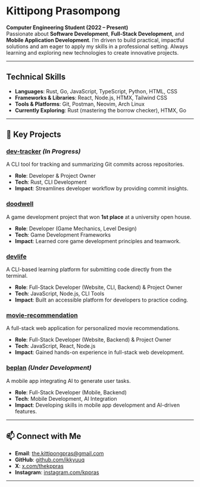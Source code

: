 # Kittipong Prasompong

**Computer Engineering Student (2022 – Present)**  
Passionate about **Software Development**, **Full-Stack Development**, and **Mobile Application Development**. I’m driven to build practical, impactful solutions and am eager to apply my skills in a professional setting. Always learning and exploring new technologies to create innovative projects.

---

## Technical Skills

- **Languages**: Rust, Go, JavaScript, TypeScript, Python, HTML, CSS
- **Frameworks & Libraries**: React, Node.js, HTMX, Tailwind CSS
- **Tools & Platforms**: Git, Postman, Neovim, Arch Linux
- **Currently Exploring**: Rust (mastering the borrow checker), HTMX, Go

---

## 🚀 Key Projects

### [dev-tracker](https://github.com/ikkyuuq/dev-tracker) *(In Progress)*  
A CLI tool for tracking and summarizing Git commits across repositories.  
- **Role**: Developer & Project Owner  
- **Tech**: Rust, CLI Development  
- **Impact**: Streamlines developer workflow by providing commit insights.

### [doodwell](https://github.com/ikkyuuq/Centum-Survivors)  
A game development project that won **1st place** at a university open house.  
- **Role**: Developer (Game Mechanics, Level Design)  
- **Tech**: Game Development Frameworks  
- **Impact**: Learned core game development principles and teamwork.

### [devlife](https://github.com/ikkyuuq/devlife)  
A CLI-based learning platform for submitting code directly from the terminal.  
- **Role**: Full-Stack Developer (Website, CLI, Backend) & Project Owner  
- **Tech**: JavaScript, Node.js, CLI Tools  
- **Impact**: Built an accessible platform for developers to practice coding.

### [movie-recommendation](https://github.com/ikkyuuq/movie-recommendation)  
A full-stack web application for personalized movie recommendations.  
- **Role**: Full-Stack Developer (Website, Backend) & Project Owner  
- **Tech**: JavaScript, React, Node.js  
- **Impact**: Gained hands-on experience in full-stack web development.

### [beplan](https://github.com/ikkyuuq/beplan) *(Under Development)*  
A mobile app integrating AI to generate user tasks.  
- **Role**: Full-Stack Developer (Mobile, Backend)  
- **Tech**: Mobile Development, AI Integration  
- **Impact**: Developing skills in mobile app development and AI-driven features.

---

## 📫 Connect with Me

- **Email**: [the.kittipongpras@gmail.com](mailto:the.kittipongpras@gmail.com)  
- **GitHub**: [github.com/ikkyuuq](https://github.com/ikkyuuq)  
- **X**: [x.com/thekppras](https://x.com/thekppras)  
- **Instagram**: [instagram.com/kppras](https://www.instagram.com/kppras/)

---
